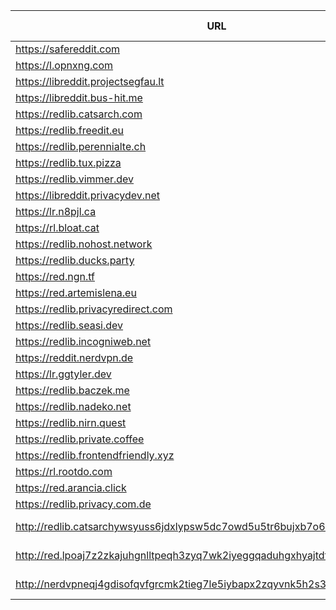 |URL|Network|Version|Location|Behind Cloudflare?|Comment|
|-|-|-|-|-|-|
|https://safereddit.com|WWW|v0.31.0|🇺🇸 US||SFW only|
|https://l.opnxng.com|WWW|v0.31.0|🇸🇬 SG|||
|https://libreddit.projectsegfau.lt|WWW|v0.35.1|🇱🇺 LU|||
|https://libreddit.bus-hit.me|WWW|v0.35.1|🇨🇦 CA|||
|https://redlib.catsarch.com|WWW|v0.35.1|🇺🇸 US|||
|https://redlib.freedit.eu|WWW|v0.35.1|🇺🇸 US|||
|https://redlib.perennialte.ch|WWW|v0.34.0|🇦🇺 AU|✅||
|https://redlib.tux.pizza|WWW|v0.35.1|🇺🇸 US|||
|https://redlib.vimmer.dev|WWW|v0.35.1|🇵🇱 PL|||
|https://libreddit.privacydev.net|WWW|v0.35.1|🇫🇷 FR|||
|https://lr.n8pjl.ca|WWW|v0.35.1|🇨🇦 CA|||
|https://rl.bloat.cat|WWW|v0.35.1|🇷🇴 RO|||
|https://redlib.nohost.network|WWW|v0.35.1|🇲🇽 MX|||
|https://redlib.ducks.party|WWW|v0.35.1|🇳🇱 NL|||
|https://red.ngn.tf|WWW|v0.35.1|🇹🇷 TR|||
|https://red.artemislena.eu|WWW|v0.35.1|🇩🇪 DE||Be crime do gay|
|https://redlib.privacyredirect.com|WWW|v0.35.1|🇫🇮 FI|||
|https://redlib.seasi.dev|WWW|v0.35.1|🇸🇬 SG|||
|https://redlib.incogniweb.net|WWW|v0.35.1|🇺🇸 US|||
|https://reddit.nerdvpn.de|WWW|v0.35.1|🇺🇦 UA||SFW only|
|https://lr.ggtyler.dev|WWW|v0.35.1|🇺🇸 US|||
|https://redlib.baczek.me|WWW|v0.31.0|🇵🇱 PL|||
|https://redlib.nadeko.net|WWW|v0.34.0|🇨🇱 CL||I don't like reddit.|
|https://redlib.nirn.quest|WWW|v0.35.1|🇺🇸 US|||
|https://redlib.private.coffee|WWW|v0.34.0|🇦🇹 AT|||
|https://redlib.frontendfriendly.xyz|WWW|v0.35.1|🇽🇽 XX|||
|https://rl.rootdo.com|WWW|v0.35.1|🇩🇪 DE|||
|https://red.arancia.click|WWW|v0.35.1|🇺🇸 US|||
|https://redlib.privacy.com.de|WWW|v0.35.1|🇩🇪 DE|||
|http://redlib.catsarchywsyuss6jdxlypsw5dc7owd5u5tr6bujxb7o6xw2hipqehyd.onion|Tor|v0.35.1|🇺🇸 US||Onion of redlib.catsarch.com|
|http://red.lpoaj7z2zkajuhgnlltpeqh3zyq7wk2iyeggqaduhgxhyajtdt2j7wad.onion|Tor|v0.35.1|🇩🇪 DE||Onion of red.artemislena.eu|
|http://nerdvpneqj4gdisofqvfgrcmk2tieg7le5iybapx2zqyvnk5h2s3uaid.onion|Tor|v0.35.1|🇺🇦 UA||Onion of reddit.nerdvpn.de|
